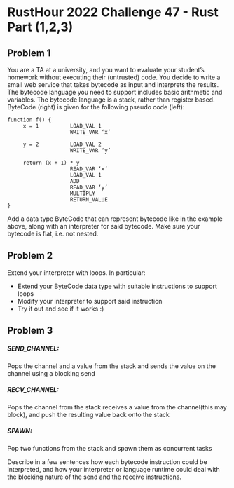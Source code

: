 # RustHour 2022 Challenge 47 - Rust Part (1,2,3)

## Problem 1

You are a TA at a university, and you want to evaluate your student’s homework without executing their (untrusted) code. You decide to write a small web service that takes bytecode as input and interprets the results.
The bytecode language you need to support includes basic arithmetic and variables. The bytecode language is a stack, rather than register based.
ByteCode (right) is given for the following pseudo code (left):

```
function f() {
     x = 1          LOAD_VAL 1
                    WRITE_VAR ‘x’

     y = 2          LOAD_VAL 2
                    WRITE_VAR ‘y’

     return (x + 1) * y
                    READ_VAR ‘x’
                    LOAD_VAL 1
                    ADD
                    READ_VAR ‘y’
                    MULTIPLY
                    RETURN_VALUE
}
```

Add a data type ByteCode that can represent bytecode like in the example above, along with an interpreter for said bytecode. Make sure your bytecode is flat, i.e. not nested.

## Problem 2

Extend your interpreter with loops. In particular:

- Extend your ByteCode data type with suitable instructions to support loops
- Modify your interpreter to support said instruction
- Try it out and see if it works :)

## Problem 3

##### SEND_CHANNEL:

Pops the channel and a value from the stack and sends the value on the channel using a blocking send

##### RECV_CHANNEL:

Pops the channel from the stack receives a value from the channel(this may block), and push the resulting value back onto the stack

##### SPAWN:

Pop two functions from the stack and spawn them as concurrent tasks

Describe in a few sentences how each bytecode instruction could be interpreted, and how your interpreter or language runtime could deal with the blocking nature of the send and the receive instructions.